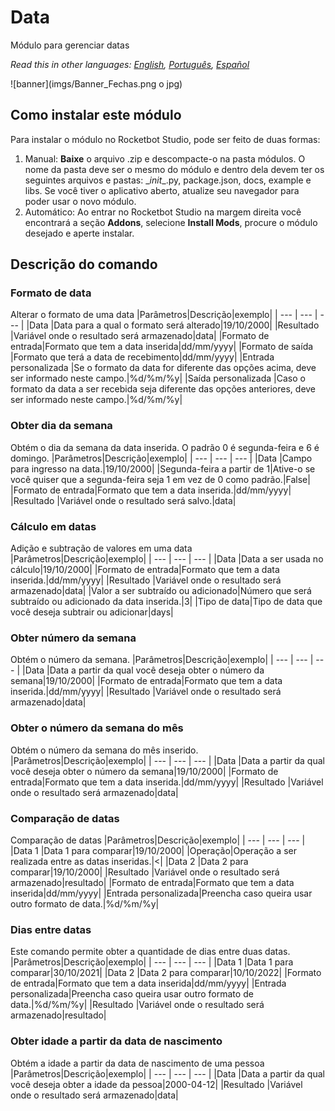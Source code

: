 



# Data
  
Módulo para gerenciar datas  

*Read this in other languages: [English](Manual_Fechas.md), [Português](Manual_Fechas.pr.md), [Español](Manual_Fechas.es.md)*
  
![banner](imgs/Banner_Fechas.png o jpg)
## Como instalar este módulo
  
Para instalar o módulo no Rocketbot Studio, pode ser feito de duas formas:
1. Manual: __Baixe__ o arquivo .zip e descompacte-o na pasta módulos. O nome da pasta deve ser o mesmo do módulo e dentro dela devem ter os seguintes arquivos e pastas: \__init__.py, package.json, docs, example e libs. Se você tiver o aplicativo aberto, atualize seu navegador para poder usar o novo módulo.
2. Automático: Ao entrar no Rocketbot Studio na margem direita você encontrará a seção **Addons**, selecione **Install Mods**, procure o módulo desejado e aperte instalar.  


## Descrição do comando

### Formato de data
  
Alterar o formato de uma data
|Parâmetros|Descrição|exemplo|
| --- | --- | --- |
|Data |Data para a qual o formato será alterado|19/10/2000|
|Resultado |Variável onde o resultado será armazenado|data|
|Formato de entrada|Formato que tem a data inserida|dd/mm/yyyy|
|Formato de saída |Formato que terá a data de recebimento|dd/mm/yyyy|
|Entrada personalizada |Se o formato da data for diferente das opções acima, deve ser informado neste campo.|%d/%m/%y|
|Saída personalizada |Caso o formato da data a ser recebida seja diferente das opções anteriores, deve ser informado neste campo.|%d/%m/%y|

### Obter dia da semana
  
Obtém o dia da semana da data inserida. O padrão 0 é segunda-feira e 6 é domingo.
|Parâmetros|Descrição|exemplo|
| --- | --- | --- |
|Data |Campo para ingresso na data.|19/10/2000|
|Segunda-feira a partir de 1|Ative-o se você quiser que a segunda-feira seja 1 em vez de 0 como padrão.|False|
|Formato de entrada|Formato que tem a data inserida.|dd/mm/yyyy|
|Resultado |Variável onde o resultado será salvo.|data|

### Cálculo em datas
  
Adição e subtração de valores em uma data
|Parâmetros|Descrição|exemplo|
| --- | --- | --- |
|Data |Data a ser usada no cálculo|19/10/2000|
|Formato de entrada|Formato que tem a data inserida.|dd/mm/yyyy|
|Resultado |Variável onde o resultado será armazenado|data|
|Valor a ser subtraído ou adicionado|Número que será subtraído ou adicionado da data inserida.|3|
|Tipo de data|Tipo de data que você deseja subtrair ou adicionar|days|

### Obter número da semana
  
Obtém o número da semana.
|Parâmetros|Descrição|exemplo|
| --- | --- | --- |
|Data |Data a partir da qual você deseja obter o número da semana|19/10/2000|
|Formato de entrada|Formato que tem a data inserida.|dd/mm/yyyy|
|Resultado |Variável onde o resultado será armazenado|data|

### Obter o número da semana do mês
  
Obtém o número da semana do mês inserido.
|Parâmetros|Descrição|exemplo|
| --- | --- | --- |
|Data |Data a partir da qual você deseja obter o número da semana|19/10/2000|
|Formato de entrada|Formato que tem a data inserida.|dd/mm/yyyy|
|Resultado |Variável onde o resultado será armazenado|data|

### Comparação de datas
  
Comparação de datas
|Parâmetros|Descrição|exemplo|
| --- | --- | --- |
|Data 1 |Data 1 para comparar|19/10/2000|
|Operação|Operação a ser realizada entre as datas inseridas.|<|
|Data 2 |Data 2 para comparar|19/10/2000|
|Resultado |Variável onde o resultado será armazenado|resultado|
|Formato de entrada|Formato que tem a data inserida|dd/mm/yyyy|
|Entrada personalizada|Preencha caso queira usar outro formato de data.|%d/%m/%y|

### Dias entre datas
  
Este comando permite obter a quantidade de dias entre duas datas.
|Parâmetros|Descrição|exemplo|
| --- | --- | --- |
|Data 1 |Data 1 para comparar|30/10/2021|
|Data 2 |Data 2 para comparar|10/10/2022|
|Formato de entrada|Formato que tem a data inserida|dd/mm/yyyy|
|Entrada personalizada|Preencha caso queira usar outro formato de data.|%d/%m/%y|
|Resultado |Variável onde o resultado será armazenado|resultado|

### Obter idade a partir da data de nascimento
  
Obtém a idade a partir da data de nascimento de uma pessoa
|Parâmetros|Descrição|exemplo|
| --- | --- | --- |
|Data |Data a partir da qual você deseja obter a idade da pessoa|2000-04-12|
|Resultado |Variável onde o resultado será armazenado|data|
